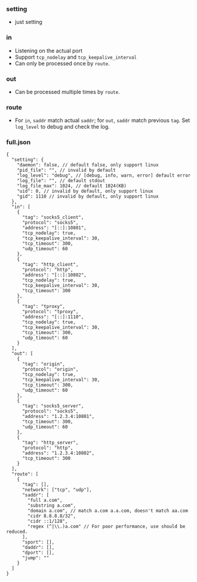 ### setting

- just setting

### in

- Listening on the actual port
- Support `tcp_nodelay` and `tcp_keepalive_interval`
- Can only be processed once by `route`.

### out

- Can be processed multiple times by `route`.

### route

- For `in`, `saddr` match actual `saddr`; for `out`, `saddr` match previous `tag`. Set `log_level` to debug and check the log.

### full.json

```jsonc
{
  "setting": {
    "daemon": false, // default false, only support linux
    "pid_file": "", // invalid by default
    "log_level": "debug", // [debug, info, warn, error] default error
    "log_file": "", // default stdout
    "log_file_max": 1024, // default 1024(KB)
    "uid": 0, // invalid by default, only support linux
    "gid": 1110 // invalid by default, only support linux
  },
  "in": [
    {
      "tag": "socks5_client",
      "protocol": "socks5",
      "address": "[::]:10801",
      "tcp_nodelay": true,
      "tcp_keepalive_interval": 30,
      "tcp_timeout": 300,
      "udp_timeout": 60
    },
    {
      "tag": "http_client",
      "protocol": "http",
      "address": "[::]:10802",
      "tcp_nodelay": true,
      "tcp_keepalive_interval": 30,
      "tcp_timeout": 300
    },
    {
      "tag": "tproxy",
      "protocol": "tproxy",
      "address": "[::]:1110",
      "tcp_nodelay": true,
      "tcp_keepalive_interval": 30,
      "tcp_timeout": 300,
      "udp_timeout": 60
    }
  ],
  "out": [
    {
      "tag": "origin",
      "protocol": "origin",
      "tcp_nodelay": true,
      "tcp_keepalive_interval": 30,
      "tcp_timeout": 300,
      "udp_timeout": 60
    },
    {
      "tag": "socks5_server",
      "protocol": "socks5",
      "address": "1.2.3.4:10801",
      "tcp_timeout": 300,
      "udp_timeout": 60
    },
    {
      "tag": "http_server",
      "protocol": "http",
      "address": "1.2.3.4:10802",
      "tcp_timeout": 300
    }
  ],
  "route": [
    {
      "tag": [],
      "network": ["tcp", "udp"],
      "saddr": [
        "full a.com",
        "substring a.com",
        "domain a.com", // match a.com a.a.com, doesn't match aa.com
        "cidr 8.8.8.8/32",
        "cidr ::1/128",
        "regex (^|\\.)a.com" // For poor performance, use should be reduced.
      ],
      "sport": [],
      "daddr": [],
      "dport": [],
      "jump": ""
    }
  ]
}
```
